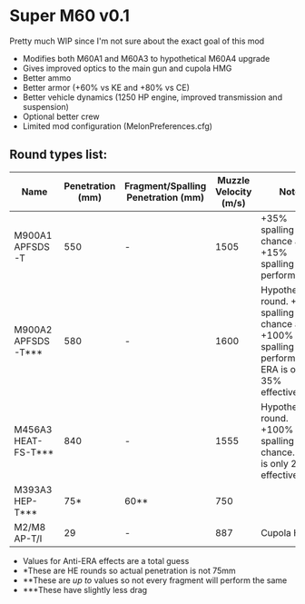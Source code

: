 # Super M60 v0.1

Pretty much WIP since I'm not sure about the exact goal of this mod

- Modifies both M60A1 and M60A3 to hypothetical M60A4 upgrade
- Gives improved optics to the main gun and cupola HMG
- Better ammo 
- Better armor (+60% vs KE and +80% vs CE)
- Better vehicle dynamics (1250 HP engine, improved transmission and suspension)
- Optional better crew
- Limited mod configuration (MelonPreferences.cfg)

## Round types list:
| Name  | Penetration (mm) | Fragment/Spalling Penetration (mm)| Muzzle Velocity (m/s) | Note |
| ------------- | ------------- | ------------- | ------------- | ------------- |
| M900A1 APFSDS-T | 550 | - | 1505 | +35% spalling chance and +15% spalling performance |
| M900A2 APFSDS-T*** | 580 | - | 1600 | Hypothetical round. +50% spalling chance and +100% spalling performance. ERA is only 35% effective. |
| M456A3 HEAT-FS-T*** | 840 | - | 1555 | Hypothetical round. +100% spalling chance. ERA is only 25% effective. |
| M393A3 HEP-T*** | 75* | 60** | 750 |  |
| M2/M8 AP-T/I | 29 | - | 887 | Cupola HMG |


<p>
	<ul> 
		<li>Values for Anti-ERA effects are a total guess</li>
		<li>*These are HE rounds so actual penetration is not 75mm</li>
		<li>**These are <i>up to</i> values so not every fragment will perform the same</li>
		<li>***These have slightly less drag</li>
	</ul>
</p>
